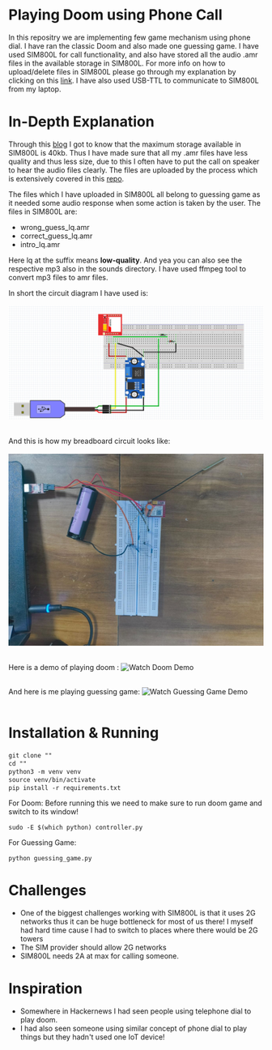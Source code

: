 # Playing Doom using Phone Call
In this repositry we are implementing few game mechanism using phone dial. I have ran the classic Doom and also made one guessing game. I have used SIM800L for call functionality, and also have stored all the audio .amr files in the available storage in SIM800L. For more info on how to upload/delete files in SIM800L please go through my explanation by clicking on this [link](https://github.com/Jitendra300/SIM800L_internal_memory_guide). I have also used USB-TTL to communicate to SIM800L from my laptop.

# In-Depth Explanation
Through this [blog](https://github.com/martinhol221/SIM800L_DTMF_control/wiki/Loading-ARM-audio-files-in-the-SIM800L-modem) I got to know that the maximum storage available in SIM800L is 40kb. Thus I have made sure that all my .amr files have less quality and thus less size, due to this I often have to put the call on speaker to hear the audio files clearly. The files are uploaded by the process which is extensively covered in this [repo](https://github.com/Jitendra300/SIM800L_internal_memory_guide). 

The files which I have uploaded in SIM800L all belong to guessing game as it needed some audio response when some action is taken by the user. The files in SIM800L are: <br>
- wrong_guess_lq.amr
- correct_guess_lq.amr
- intro_lq.amr

Here lq at the suffix means **low-quality**. And yea you can also see the respective mp3 also in the sounds directory. I have used ffmpeg tool to convert mp3 files to amr files.

In short the circuit diagram I have used is: 
<br><br>
![Circuit Diagram for playing games using phone dial](/images/circuit_diagram.png "Circuit Diagram")
<br><br>

And this is how my breadboard circuit looks like: 
<br><br>
![Breadboard Circuit](/images/breadboard_circuit.jpg "Breadboard Circuit")
<br><br>

Here is a demo of playing doom :
![ Watch Doom Demo](videos/doom_demo.gif)
<br><br>

And here is me playing guessing game:
![Watch Guessing Game Demo](videos/guessing_game_demo.gif)
<br><br>

# Installation & Running

```
git clone ""
cd ""
python3 -m venv venv
source venv/bin/activate
pip install -r requirements.txt
```
For Doom:
Before running this we need to make sure to run doom game and switch to its window!

```
sudo -E $(which python) controller.py
```
For Guessing Game:
```
python guessing_game.py
```
# Challenges
- One of the biggest challenges working with SIM800L is that it uses 2G networks thus it can be huge bottleneck for most of us there! I myself had hard time cause I had to switch to places where there would be 2G towers
- The SIM provider should allow 2G networks
- SIM800L needs 2A at max for calling someone.

# Inspiration
- Somewhere in Hackernews I had seen people using telephone dial to play doom.
- I had also seen someone using similar concept of phone dial to play things but they hadn't used one IoT device! 
